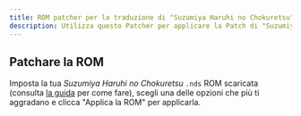 ```yaml
---
title: ROM patcher per la traduzione di "Suzumiya Haruhi no Chokuretsu" (Nintendo DS)
description: Utilizza questo Patcher per applicare la Patch di "Suzumiya Haruhi no Chokuretsu" (La serie di Haruhi Suzumiya)
---
```


## Patchare la ROM

Imposta la tua _Suzumiya Haruhi no Chokuretsu_ `.nds` ROM scaricata (consulta [la guida](/it/chokuretsu/guide) per come fare), scegli una delle opzioni che più ti aggradano e clicca "Applica la ROM" per applicarla.
